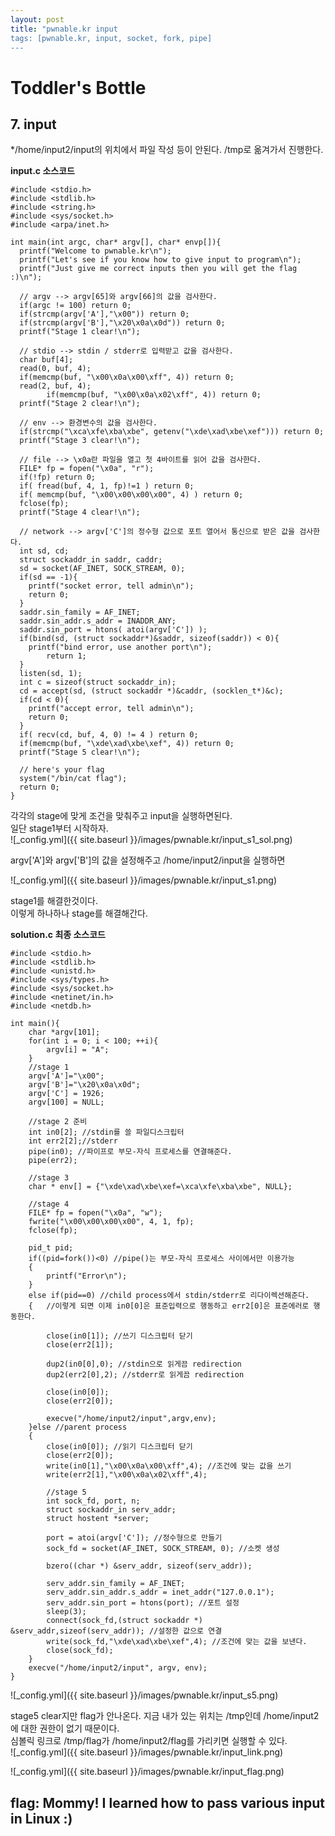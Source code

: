 ```yaml
---
layout: post
title: "pwnable.kr input
tags: [pwnable.kr, input, socket, fork, pipe]
---
```


# Toddler's Bottle 
## 7. input

*/home/input2/input의 위치에서 파일 작성 등이 안된다. /tmp로 옮겨가서 진행한다.

**input.c 소스코드**  

```
#include <stdio.h>
#include <stdlib.h>
#include <string.h>
#include <sys/socket.h>
#include <arpa/inet.h>

int main(int argc, char* argv[], char* envp[]){
  printf("Welcome to pwnable.kr\n");
  printf("Let's see if you know how to give input to program\n");
  printf("Just give me correct inputs then you will get the flag :)\n");

  // argv --> argv[65]와 argv[66]의 값을 검사한다.
  if(argc != 100) return 0;
  if(strcmp(argv['A'],"\x00")) return 0;
  if(strcmp(argv['B'],"\x20\x0a\x0d")) return 0;
  printf("Stage 1 clear!\n");

  // stdio --> stdin / stderr로 입력받고 값을 검사한다.
  char buf[4];
  read(0, buf, 4);
  if(memcmp(buf, "\x00\x0a\x00\xff", 4)) return 0;
  read(2, buf, 4);
        if(memcmp(buf, "\x00\x0a\x02\xff", 4)) return 0;
  printf("Stage 2 clear!\n");

  // env --> 환경변수의 값을 검사한다.
  if(strcmp("\xca\xfe\xba\xbe", getenv("\xde\xad\xbe\xef"))) return 0;
  printf("Stage 3 clear!\n");

  // file --> \x0a란 파일을 열고 첫 4바이트를 읽어 값을 검사한다.
  FILE* fp = fopen("\x0a", "r");
  if(!fp) return 0;
  if( fread(buf, 4, 1, fp)!=1 ) return 0;
  if( memcmp(buf, "\x00\x00\x00\x00", 4) ) return 0;
  fclose(fp);
  printf("Stage 4 clear!\n");

  // network --> argv['C']의 정수형 값으로 포트 열어서 통신으로 받은 값을 검사한다.
  int sd, cd;
  struct sockaddr_in saddr, caddr;
  sd = socket(AF_INET, SOCK_STREAM, 0);
  if(sd == -1){
    printf("socket error, tell admin\n");
    return 0;
  }
  saddr.sin_family = AF_INET;
  saddr.sin_addr.s_addr = INADDR_ANY;
  saddr.sin_port = htons( atoi(argv['C']) );
  if(bind(sd, (struct sockaddr*)&saddr, sizeof(saddr)) < 0){
    printf("bind error, use another port\n");
        return 1;
  }
  listen(sd, 1);
  int c = sizeof(struct sockaddr_in);
  cd = accept(sd, (struct sockaddr *)&caddr, (socklen_t*)&c);
  if(cd < 0){
    printf("accept error, tell admin\n");
    return 0;
  }
  if( recv(cd, buf, 4, 0) != 4 ) return 0;
  if(memcmp(buf, "\xde\xad\xbe\xef", 4)) return 0;
  printf("Stage 5 clear!\n");

  // here's your flag
  system("/bin/cat flag");
  return 0;
}
```
각각의 stage에 맞게 조건을 맞춰주고 input을 실행하면된다.  
일단 stage1부터 시작하자.  
![_config.yml]({{ site.baseurl }}/images/pwnable.kr/input_s1_sol.png)

argv['A']와 argv['B']의 값을 설정해주고 /home/input2/input을 실행하면   

![_config.yml]({{ site.baseurl }}/images/pwnable.kr/input_s1.png)

stage1를 해결한것이다.  
이렇게 하나하나 stage를 해결해간다. 

**solution.c 최종 소스코드**  

```
#include <stdio.h>
#include <stdlib.h>
#include <unistd.h>
#include <sys/types.h>
#include <sys/socket.h>
#include <netinet/in.h>
#include <netdb.h>

int main(){
	char *argv[101];
	for(int i = 0; i < 100; ++i){
		argv[i] = "A";
	}
	//stage 1
	argv['A']="\x00";
	argv['B']="\x20\x0a\x0d";
	argv['C'] = 1926;
	argv[100] = NULL;

	//stage 2 준비
	int in0[2]; //stdin를 쓸 파일디스크립터
	int err2[2];//stderr
	pipe(in0); //파이프로 부모-자식 프로세스를 연결해준다.
	pipe(err2);
	
	//stage 3
	char * env[] = {"\xde\xad\xbe\xef=\xca\xfe\xba\xbe", NULL};

	//stage 4
	FILE* fp = fopen("\x0a", "w");
	fwrite("\x00\x00\x00\x00", 4, 1, fp);
	fclose(fp);
 
	pid_t pid;
	if((pid=fork())<0) //pipe()는 부모-자식 프로세스 사이에서만 이용가능
	{
		printf("Error\n");
	}
	else if(pid==0) //child process에서 stdin/stderr로 리다이렉션해준다.
	{	//이렇게 되면 이제 in0[0]은 표준입력으로 행동하고 err2[0]은 표준에러로 행동한다.
		
		close(in0[1]); //쓰기 디스크립터 닫기
		close(err2[1]);

		dup2(in0[0],0); //stdin으로 읽게끔 redirection
		dup2(err2[0],2); //stderr로 읽게끔 redirection

		close(in0[0]);
		close(err2[0]);

		execve("/home/input2/input",argv,env);
	}else //parent process
	{ 	
		close(in0[0]); //읽기 디스크립터 닫기
		close(err2[0]);
		write(in0[1],"\x00\x0a\x00\xff",4); //조건에 맞는 값을 쓰기
		write(err2[1],"\x00\x0a\x02\xff",4);

		//stage 5
		int sock_fd, port, n;
		struct sockaddr_in serv_addr;
		struct hostent *server;

		port = atoi(argv['C']); //정수형으로 만들기
		sock_fd = socket(AF_INET, SOCK_STREAM, 0); //소켓 생성

		bzero((char *) &serv_addr, sizeof(serv_addr));

		serv_addr.sin_family = AF_INET;
		serv_addr.sin_addr.s_addr = inet_addr("127.0.0.1");
		serv_addr.sin_port = htons(port); //포트 설정
		sleep(3);
		connect(sock_fd,(struct sockaddr *) &serv_addr,sizeof(serv_addr)); //설정한 값으로 연결
		write(sock_fd,"\xde\xad\xbe\xef",4); //조건에 맞는 값을 보낸다.
		close(sock_fd);
	}	
	execve("/home/input2/input", argv, env);
}
```
![_config.yml]({{ site.baseurl }}/images/pwnable.kr/input_s5.png)

stage5 clear지만 flag가 안나온다. 지금 내가 있는 위치는 /tmp인데 /home/input2에 대한 권한이 없기 때문이다.  
심볼릭 링크로 /tmp/flag가 /home/input2/flag를 가리키면 실행할 수 있다.  
![_config.yml]({{ site.baseurl }}/images/pwnable.kr/input_link.png)

![_config.yml]({{ site.baseurl }}/images/pwnable.kr/input_flag.png)


## flag: Mommy! I learned how to pass various input in Linux :)
